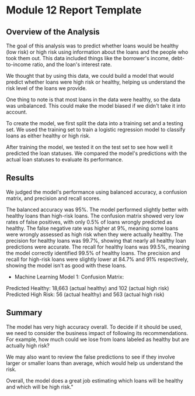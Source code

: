 # Module 12 Report Template

## Overview of the Analysis

The goal of this analysis was to predict whether loans would be healthy (low risk) or high risk using information about the loans and the people who took them out. This data included things like the borrower's income, debt-to-income ratio, and the loan's interest rate.

We thought that by using this data, we could build a model that would predict whether loans were high risk or healthy, helping us understand the risk level of the loans we provide.

One thing to note is that most loans in the data were healthy, so the data was unbalanced. This could make the model biased if we didn't take it into account.

To create the model, we first split the data into a training set and a testing set. We used the training set to train a logistic regression model to classify loans as either healthy or high risk.

After training the model, we tested it on the test set to see how well it predicted the loan statuses. We compared the model's predictions with the actual loan statuses to evaluate its performance.

## Results

We judged the model's performance using balanced accuracy, a confusion matrix, and precision and recall scores.

The balanced accuracy was 95%. The model performed slightly better with healthy loans than high-risk loans.
The confusion matrix showed very low rates of false positives, with only 0.5% of loans wrongly predicted as healthy.
The false negative rate was higher at 9%, meaning some loans were wrongly assessed as high risk when they were actually healthy.
The precision for healthy loans was 99.7%, showing that nearly all healthy loan predictions were accurate.
The recall for healthy loans was 99.5%, meaning the model correctly identified 99.5% of healthy loans.
The precision and recall for high-risk loans were slightly lower at 84.7% and 91% respectively, showing the model isn't as good with these loans.

* Machine Learning Model 1:
    Confusion Matrix:

Predicted Healthy: 18,663 (actual healthy) and 102 (actual high risk)
Predicted High Risk: 56 (actual healthy) and 563 (actual high risk)

## Summary

The model has very high accuracy overall. To decide if it should be used, we need to consider the business impact of following its recommendations. For example, how much could we lose from loans labeled as healthy but are actually high risk?

We may also want to review the false predictions to see if they involve larger or smaller loans than average, which would help us understand the risk.

Overall, the model does a great job estimating which loans will be healthy and which will be high risk."
